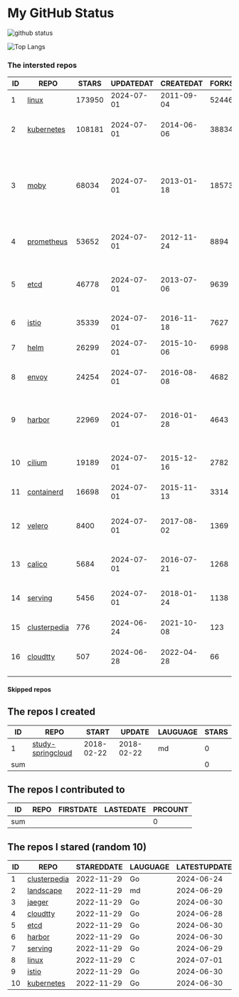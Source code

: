 # My GitHub Status

<img src="https://github-readme-stats-1.yihong0618.vercel.app/api?username=daoqingniu&show_icons=true&&&hide_title=true&count_private=true" alt="github status" />

![Top Langs](https://github-readme-stats-1.yihong0618.vercel.app/api/top-langs/?username=daoqingniu&layout=compact)

<!--START_SECTION:github_repos-->
### The intersted repos
| ID |                              REPO                               | STARS  | UPDATEDAT  | CREATEDAT  | FORKSCOUNT |                                                DESCRIPTIONS                                                |
|----|-----------------------------------------------------------------|--------|------------|------------|------------|------------------------------------------------------------------------------------------------------------|
|  1 | [linux](https://github.com/torvalds/linux)                      | 173950 | 2024-07-01 | 2011-09-04 |      52446 | Linux kernel source tree                                                                                   |
|  2 | [kubernetes](https://github.com/kubernetes/kubernetes)          | 108181 | 2024-07-01 | 2014-06-06 |      38834 | Production-Grade Container Scheduling and Management                                                       |
|  3 | [moby](https://github.com/moby/moby)                            |  68034 | 2024-07-01 | 2013-01-18 |      18573 | The Moby Project - a collaborative project for the container ecosystem to assemble container-based systems |
|  4 | [prometheus](https://github.com/prometheus/prometheus)          |  53652 | 2024-07-01 | 2012-11-24 |       8894 | The Prometheus monitoring system and time series database.                                                 |
|  5 | [etcd](https://github.com/etcd-io/etcd)                         |  46778 | 2024-07-01 | 2013-07-06 |       9639 | Distributed reliable key-value store for the most critical data of a distributed system                    |
|  6 | [istio](https://github.com/istio/istio)                         |  35339 | 2024-07-01 | 2016-11-18 |       7627 | Connect, secure, control, and observe services.                                                            |
|  7 | [helm](https://github.com/helm/helm)                            |  26299 | 2024-07-01 | 2015-10-06 |       6998 | The Kubernetes Package Manager                                                                             |
|  8 | [envoy](https://github.com/envoyproxy/envoy)                    |  24254 | 2024-07-01 | 2016-08-08 |       4682 | Cloud-native high-performance edge/middle/service proxy                                                    |
|  9 | [harbor](https://github.com/goharbor/harbor)                    |  22969 | 2024-07-01 | 2016-01-28 |       4643 | An open source trusted cloud native registry project that stores, signs, and scans content.                |
| 10 | [cilium](https://github.com/cilium/cilium)                      |  19189 | 2024-07-01 | 2015-12-16 |       2782 | eBPF-based Networking, Security, and Observability                                                         |
| 11 | [containerd](https://github.com/containerd/containerd)          |  16698 | 2024-07-01 | 2015-11-13 |       3314 | An open and reliable container runtime                                                                     |
| 12 | [velero](https://github.com/vmware-tanzu/velero)                |   8400 | 2024-07-01 | 2017-08-02 |       1369 | Backup and migrate Kubernetes applications and their persistent volumes                                    |
| 13 | [calico](https://github.com/projectcalico/calico)               |   5684 | 2024-07-01 | 2016-07-21 |       1268 | Cloud native networking and network security                                                               |
| 14 | [serving](https://github.com/knative/serving)                   |   5456 | 2024-07-01 | 2018-01-24 |       1138 | Kubernetes-based, scale-to-zero, request-driven compute                                                    |
| 15 | [clusterpedia](https://github.com/clusterpedia-io/clusterpedia) |    776 | 2024-06-24 | 2021-10-08 |        123 | The Encyclopedia of Kubernetes clusters                                                                    |
| 16 | [cloudtty](https://github.com/cloudtty/cloudtty)                |    507 | 2024-06-28 | 2022-04-28 |         66 | A Friendly Kubernetes CloudShell (Web Terminal) !                                                          |



#### Skipped repos
<!--END_SECTION:github_repos-->

<!--START_SECTION:my_github-->
## The repos I created
| ID  |                                 REPO                                 |   START    |   UPDATE   | LAUGUAGE | STARS |
|-----|----------------------------------------------------------------------|------------|------------|----------|-------|
|   1 | [study-springcloud](https://github.com/daoqingniu/study-springcloud) | 2018-02-22 | 2018-02-22 | md       |     0 |
| sum |                                                                      |            |            |          |     0 |

## The repos I contributed to
| ID  | REPO | FIRSTDATE | LASTEDATE | PRCOUNT |
|-----|------|-----------|-----------|---------|
| sum |      |           |           |       0 |

## The repos I stared (random 10)
| ID |                              REPO                               | STAREDDATE | LAUGUAGE | LATESTUPDATE |
|----|-----------------------------------------------------------------|------------|----------|--------------|
|  1 | [clusterpedia](https://github.com/clusterpedia-io/clusterpedia) | 2022-11-29 | Go       | 2024-06-24   |
|  2 | [landscape](https://github.com/cncf/landscape)                  | 2022-11-29 | md       | 2024-06-29   |
|  3 | [jaeger](https://github.com/jaegertracing/jaeger)               | 2022-11-29 | Go       | 2024-06-30   |
|  4 | [cloudtty](https://github.com/cloudtty/cloudtty)                | 2022-11-29 | Go       | 2024-06-28   |
|  5 | [etcd](https://github.com/etcd-io/etcd)                         | 2022-11-29 | Go       | 2024-06-30   |
|  6 | [harbor](https://github.com/goharbor/harbor)                    | 2022-11-29 | Go       | 2024-06-30   |
|  7 | [serving](https://github.com/knative/serving)                   | 2022-11-29 | Go       | 2024-06-29   |
|  8 | [linux](https://github.com/torvalds/linux)                      | 2022-11-29 | C        | 2024-07-01   |
|  9 | [istio](https://github.com/istio/istio)                         | 2022-11-29 | Go       | 2024-06-30   |
| 10 | [kubernetes](https://github.com/kubernetes/kubernetes)          | 2022-11-29 | Go       | 2024-06-30   |

<!--END_SECTION:my_github-->
